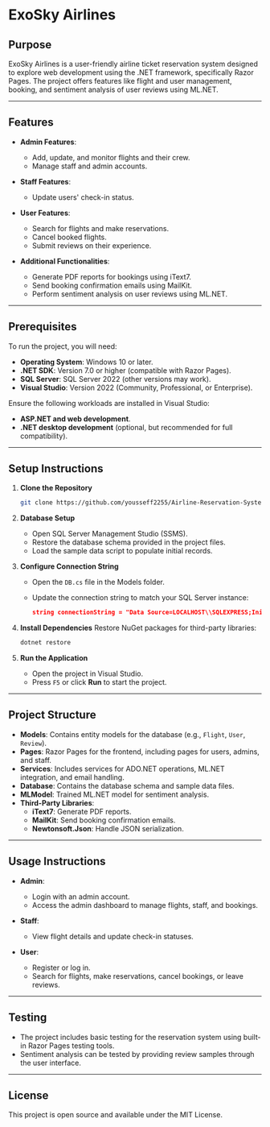 # ExoSky Airlines

## Purpose

ExoSky Airlines is a user-friendly airline ticket reservation system designed to explore web development using the .NET framework, specifically Razor Pages. The project offers features like flight and user management, booking, and sentiment analysis of user reviews using ML.NET.

---

## Features

- **Admin Features**:

  - Add, update, and monitor flights and their crew.
  - Manage staff and admin accounts.

- **Staff Features**:

  - Update users' check-in status.

- **User Features**:

  - Search for flights and make reservations.
  - Cancel booked flights.
  - Submit reviews on their experience.

- **Additional Functionalities**:
  - Generate PDF reports for bookings using iText7.
  - Send booking confirmation emails using MailKit.
  - Perform sentiment analysis on user reviews using ML.NET.

---

## Prerequisites

To run the project, you will need:

- **Operating System**: Windows 10 or later.
- **.NET SDK**: Version 7.0 or higher (compatible with Razor Pages).
- **SQL Server**: SQL Server 2022 (other versions may work).
- **Visual Studio**: Version 2022 (Community, Professional, or Enterprise).

Ensure the following workloads are installed in Visual Studio:

- **ASP.NET and web development**.
- **.NET desktop development** (optional, but recommended for full compatibility).

---

## Setup Instructions

1. **Clone the Repository**

   ```bash
   git clone https://github.com/yousseff2255/Airline-Reservation-System.git

   ```

2. **Database Setup**

   - Open SQL Server Management Studio (SSMS).
   - Restore the database schema provided in the project files.
   - Load the sample data script to populate initial records.

3. **Configure Connection String**

   - Open the `DB.cs` file in the Models folder.
   - Update the connection string to match your SQL Server instance:

     ```json
     string connectionString = "Data Source=LOCALHOST\\SQLEXPRESS;Initial Catalog = AirlineSystem; Integrated Security = True; Trust Server Certificate=True";

     ```

4. **Install Dependencies**
   Restore NuGet packages for third-party libraries:

   ```bash
   dotnet restore
   ```

5. **Run the Application**
   - Open the project in Visual Studio.
   - Press `F5` or click **Run** to start the project.

---

## Project Structure

- **Models**: Contains entity models for the database (e.g., `Flight`, `User`, `Review`).
- **Pages**: Razor Pages for the frontend, including pages for users, admins, and staff.
- **Services**: Includes services for ADO.NET operations, ML.NET integration, and email handling.
- **Database**: Contains the database schema and sample data files.
- **MLModel**: Trained ML.NET model for sentiment analysis.
- **Third-Party Libraries**:
  - **iText7**: Generate PDF reports.
  - **MailKit**: Send booking confirmation emails.
  - **Newtonsoft.Json**: Handle JSON serialization.

---

## Usage Instructions

- **Admin**:

  - Login with an admin account.
  - Access the admin dashboard to manage flights, staff, and bookings.

- **Staff**:

  - View flight details and update check-in statuses.

- **User**:
  - Register or log in.
  - Search for flights, make reservations, cancel bookings, or leave reviews.

---

## Testing

- The project includes basic testing for the reservation system using built-in Razor Pages testing tools.
- Sentiment analysis can be tested by providing review samples through the user interface.

---

## License

This project is open source and available under the MIT License.
